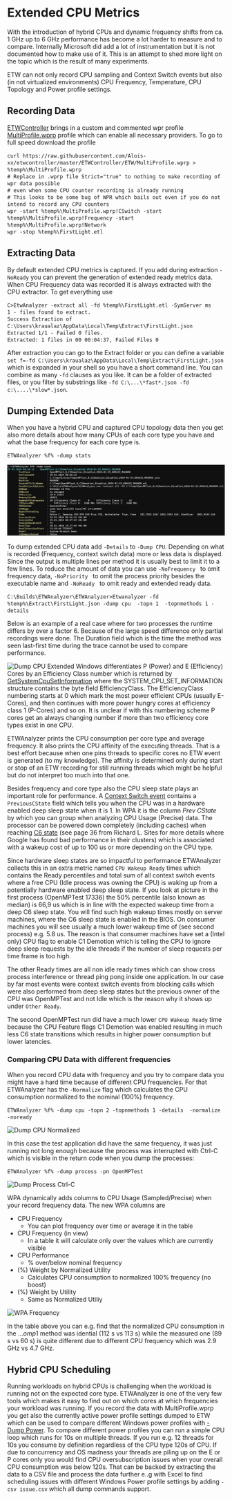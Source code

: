 # Extended CPU Metrics

With the introduction of hybrid CPUs and dynamic frequency shifts from ca. 1 GHz up to 6 GHz performance has become a lot harder to measure and to compare. 
Internally Microsoft did add a lot of instrumentation but it is not documented how to make use of it. This is an attempt to shed more light on the topic which 
is the result of many experiments.

ETW can not only record CPU sampling and Context Switch events but also (in not virtualized environments) CPU Frequency, Temperature, CPU Topology and Power profile
settings. 

## Recording Data
[ETWController](https://github.com/Alois-xx/etwcontroller) brings in a custom and commented wpr profile [MultiProfile.wprp](https://github.com/Alois-xx/etwcontroller/blob/master/ETWController/ETW/MultiProfile.wprp) profile which can enable all necessary providers. 
To go to full speed download the profile
```
curl https://raw.githubusercontent.com/Alois-xx/etwcontroller/master/ETWController/ETW/MultiProfile.wprp > %temp%\MultiProfile.wprp
# Replace in .wprp file Strict="true" to nothing to make recording of wpr data possible
# even when some CPU counter recording is already running
# This looks to be some bug of WPR which bails out even if you do not intend to record any CPU counters
wpr -start %temp%\MultiProfile.wprp!CSwitch -start %temp%\MultiProfile.wprp!Frequency -start %temp%\MultiProfile.wprp!Network
wpr -stop %temp%\FirstLight.etl 
```
## Extracting Data
By default extended CPU metrics is captured. If you add during extraction ```-NoReady``` you can prevent the generation of extended ready metrics data. When CPU Frequency data
was recorded it is always extracted with the CPU extractor. To get everything use
```
C>EtwAnalyzer -extract all -fd %temp%\FirstLight.etl -SymServer ms 
1 - files found to extract.
Success Extraction of C:\Users\kraualaz\AppData\Local\Temp\Extract\FirstLight.json
Extracted 1/1 - Failed 0 files.
Extracted: 1 files in 00 00:04:37, Failed Files 0
```
After extraction you can go to the Extract folder or you can define a variable ```set f=-fd C:\Users\kraualaz\AppData\Local\Temp\Extract\FirstLight.json```
which is expanded in your shell so you have a short command line. You can combine as many ```-fd``` clauses as you like. It can be a folder of extracted files, or you
filter by substrings like ```-fd C:\...\*fast*.json -fd c:\....\*slow*.json```.

## Dumping Extended Data


When you have a hybrid CPU and captured CPU topology data then you get also more details about how many CPUs of each core type you have and what the base frequency for each core type is.
```
ETWAnalyzer %f% -dump stats
```
![](Images/DumpCPUTopology.png "Dump CPU Topology")


To dump extended CPU data add ```-Details``` to ```-Dump CPU```. Depending on what is recorded (Frequency, context switch data) more or less data is displayed. 
Since the output is multiple lines per method it is usually best to limit it to a few lines. To reduce the amount of data you can use  ```-NoFrequency ``` to omit frequency data, 
```-NoPriority ``` to omit the process priority besides the executable name and ```-NoReady ``` to omit ready and extended ready data. 

```
C:\Builds\ETWAnalyzer\ETWAnalyzer>Etwanalyzer -fd %temp%\Extract\FirstLight.json -dump cpu  -topn 1  -topnmethods 1 -details 
```
Below is an example of a real case where for two processes the runtime differs by over a factor 6. Because of the large speed difference only partial recordings were done.
The Duration field which is the time the method was seen last-first time during the trace cannot be used to compare performance. 

![](Images/DumpCpuExtended.png "Dump CPU Extended")
Windows differentiates P (Power) and E (Efficiency) Cores by an Efficiency Class number which is returned by [GetSystemCpuSetInformation](https://learn.microsoft.com/en-us/windows/win32/procthread/getsystemcpusetinformation) where the 
SYSTEM_CPU_SET_INFORMATION structure contains the byte field EfficiencyClass. The EfficiencyClass numbering starts at 0 which mark the most power efficient CPUs (usually E-Cores), and then continues with more power hungry
cores at efficiency class 1 (P-Cores) and so on. It is unclear if with this numbering scheme P cores get an always changing number if more than two efficiency core types exist in one CPU. 

ETWAnalyzer prints the CPU consumption per core type and average frequency. It also prints the CPU affinity of
the executing threads. That is a best effort because when one pins threads to specific cores no ETW event is generated (to my knowledge). The affinity is determined only during start or stop of an ETW recording for
still running threads which might be helpful but do not interpret too much into that one. 

Besides frequency and core type also the CPU sleep state plays an important role for performance. A  [Context Switch event](https://learn.microsoft.com/en-us/windows/win32/etw/cswitch) contains a 
```PreviousCState``` field which tells you when the CPU was in a hardware enabled deep sleep state when it is 1. In WPA it is the column *Prev CState* by which you can group when analyzing CPU Usage (Precise) data. 
The processor can be powered down completely (including caches) when reaching [C6 state](https://web.stanford.edu/class/ee380/Abstracts/200205-slides.pdf) 
(see page 36 from Richard L. Sites for more details where Google has found bad performance in their clusters) which is associated with a wakeup cost of up to 100 us or more depending on the CPU type.

Since hardware sleep states are so impactful to performance ETWAnalyzer collects this in an extra metric named ```CPU Wakeup Ready``` times which contains the Ready percentiles and total sum of all context switch events where a free 
CPU (Idle process was owning the CPU) is waking up from a potentially hardware enabled deep sleep state. 
If you look at picture in the first process (OpenMPTest 17336) the 50% percentile (also known as median) is 66,9 us which is in line with the expected wakeup time from a deep C6 sleep state. 
You will find such high wakeup times mostly on server machines, where the C6 sleep state is enabled in the BIOS. On consumer machines you will see usually a much lower wakeup time of (see second process) e.g. 5.8 us.
The reason is that consumer machines have set a (Intel only) CPU flag to enable C1 Demotion which is telling the CPU to ignore deep sleep requests by the idle threads if the number of sleep requests per time frame is too high.

The other Ready times are all non idle ready times which can show cross process interference or thread ping pong inside one application. In our case by far most events were context switch events from blocking calls which were
also performed from deep sleep states but the previous owner of the CPU was OpenMPTest and not Idle which is the reason why it shows up under ```Other Ready```. 

The second OpenMPTest run did have a much lower ```CPU Wakeup Ready``` time because the CPU Feature flags C1 Demotion was enabled resulting in much less C6 state transitions which results in higher power consumption but
lower latencies.


### Comparing CPU Data with different frequencies
When you record CPU data with frequency and you try to compare data you might have a hard time because of different CPU frequencies. For that ETWAnalyzer has the ```-Normalize``` flag which calculates the CPU consumption
normalized to the nominal (100%) frequency.
```
ETWAnalyzer %f% -dump cpu -topn 2 -topnmethods 1 -details  -normalize -noready 
```
![](Images/DumpCpu_Normalized.png "Dump CPU Normalized")

In this case the test application did have the same frequency, it was just running not long enough because the process was interrupted with Ctrl-C which is visible
in the return code when you dump the processes: 
```
ETWAnalyzer %f% -dump process -pn OpenMPTest
```
![](Images/DumpProcess_CtrlC.png "Dump Process Ctrl-C")

WPA dynamically adds columns to CPU Usage (Sampled/Precise) when your record frequency data. 
The new WPA columns are 
 - CPU Frequency
	- You can plot frequency over time or average it in the table
 - CPU Frequency (in view)
	- In a table it will calculate only over the values which are currently visible
 - CPU Performance
	- % over/below nominal frequency
 - (%) Weight by Normalized Utility
	- Calculates CPU consumption to normalized 100% frequency (no boost)
 - (%) Weight by Utility
	- Same as Normalized Utiliy

![](Images/WPA_Frequency.png "WPA Frequency")

In the table above you can e.g. find that the normalized CPU consumption in the ...$omp$1 method was idential (112 s vs 113 s) while the measured one (89 s vs 60 s) is quite different due to different
CPU frequency which was 2.9 GHz vs 4.7 GHz.

## Hybrid CPU Scheduling
Running workloads on hybrid CPUs is challenging when the workload is running not on the expected core type. ETWAnalyzer is one of the very few tools which makes
it easy to find out on which cores at which frequencies your workload was running. If you record the data with MultiProfile.wprp you get also the currently active
power profile settings dumped to ETW which can be used to compare different Windows power profiles with [-Dump Power](DumpPower.md).
To compare different power profiles you can run a simple CPU loop which runs for 10s on multiple threads. If you run e.g. 12 threads for 10s you 
consume by definition regardless of the CPU type 120s of CPU. If due to concurrency and OS madness your threads are piling up on the E or P cores 
only you would find CPU oversubscription issues when your overall CPU consumption was below 120s. That can be backed by 
extracting the data to a CSV file and process the data further e..g with Excel to find scheduling issues with different Windows Power profile settings by adding ```-csv issue.csv```
which all dump commands support.
